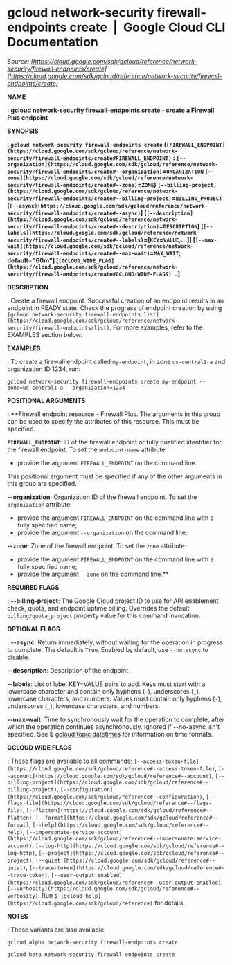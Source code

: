 # gcloud network-security firewall-endpoints create  |  Google Cloud CLI Documentation

*Source: [https://cloud.google.com/sdk/gcloud/reference/network-security/firewall-endpoints/create](https://cloud.google.com/sdk/gcloud/reference/network-security/firewall-endpoints/create)*

**NAME**

: **gcloud network-security firewall-endpoints create - create a Firewall Plus endpoint**

**SYNOPSIS**

: **`gcloud network-security firewall-endpoints create` (`[FIREWALL_ENDPOINT](https://cloud.google.com/sdk/gcloud/reference/network-security/firewall-endpoints/create#FIREWALL_ENDPOINT)` : `[--organization](https://cloud.google.com/sdk/gcloud/reference/network-security/firewall-endpoints/create#--organization)`=`ORGANIZATION` `[--zone](https://cloud.google.com/sdk/gcloud/reference/network-security/firewall-endpoints/create#--zone)`=`ZONE`) `[--billing-project](https://cloud.google.com/sdk/gcloud/reference/network-security/firewall-endpoints/create#--billing-project)`=`BILLING_PROJECT` [`[--async](https://cloud.google.com/sdk/gcloud/reference/network-security/firewall-endpoints/create#--async)`] [`[--description](https://cloud.google.com/sdk/gcloud/reference/network-security/firewall-endpoints/create#--description)`=`DESCRIPTION`] [`[--labels](https://cloud.google.com/sdk/gcloud/reference/network-security/firewall-endpoints/create#--labels)`=[`KEY`=`VALUE`,…]] [`[--max-wait](https://cloud.google.com/sdk/gcloud/reference/network-security/firewall-endpoints/create#--max-wait)`=`MAX_WAIT`; default="60m"] [`[GCLOUD_WIDE_FLAG](https://cloud.google.com/sdk/gcloud/reference/network-security/firewall-endpoints/create#GCLOUD-WIDE-FLAGS) …`]**

**DESCRIPTION**

: Create a firewall endpoint. Successful creation of an endpoint results in an
endpoint in READY state. Check the progress of endpoint creation by using
`[gcloud
network-security firewall-endpoints list](https://cloud.google.com/sdk/gcloud/reference/network-security/firewall-endpoints/list)`.
For more examples, refer to the EXAMPLES section below.

**EXAMPLES**

: To create a firewall endpoint called `my-endpoint`, in zone
`us-central1-a` and organization ID 1234, run:

```
gcloud network-security firewall-endpoints create my-endpoint --zone=us-central1-a --organization=1234
```

**POSITIONAL ARGUMENTS**

: **Firewall endpoint resource - Firewall Plus. The arguments in this group can be
used to specify the attributes of this resource.
This must be specified.

**`FIREWALL_ENDPOINT`**:
ID of the firewall endpoint or fully qualified identifier for the firewall
endpoint.
To set the `endpoint-name` attribute:

- provide the argument `FIREWALL_ENDPOINT` on the command line.

This positional argument must be specified if any of the other arguments in this
group are specified.

**--organization**:
Organization ID of the firewall endpoint.
To set the `organization` attribute:

- provide the argument `FIREWALL_ENDPOINT` on the command line with a
fully specified name;
- provide the argument `--organization` on the command line.

**--zone**:
Zone of the firewall endpoint.
To set the `zone` attribute:

- provide the argument `FIREWALL_ENDPOINT` on the command line with a
fully specified name;
- provide the argument `--zone` on the command line.**

**REQUIRED FLAGS**

: **--billing-project**:
The Google Cloud project ID to use for API enablement check, quota, and endpoint
uptime billing. Overrides the default `billing/quota_project`
property value for this command invocation.

**OPTIONAL FLAGS**

: **--async**:
Return immediately, without waiting for the operation in progress to complete.
The default is `True`. Enabled by default, use
`--no-async` to disable.

**--description**:
Description of the endpoint

**--labels**:
List of label KEY=VALUE pairs to add.
Keys must start with a lowercase character and contain only hyphens
(`-`), underscores (`_`), lowercase characters, and
numbers. Values must contain only hyphens (`-`), underscores
(`_`), lowercase characters, and numbers.

**--max-wait**:
Time to synchronously wait for the operation to complete, after which the
operation continues asynchronously. Ignored if --no-async isn't specified. See $
[gcloud topic datetimes](https://cloud.google.com/sdk/gcloud/reference/topic/datetimes) for
information on time formats.

**GCLOUD WIDE FLAGS**

: These flags are available to all commands: `[--access-token-file](https://cloud.google.com/sdk/gcloud/reference#--access-token-file)`,
`[--account](https://cloud.google.com/sdk/gcloud/reference#--account)`, `[--billing-project](https://cloud.google.com/sdk/gcloud/reference#--billing-project)`,
`[--configuration](https://cloud.google.com/sdk/gcloud/reference#--configuration)`,
`[--flags-file](https://cloud.google.com/sdk/gcloud/reference#--flags-file)`,
`[--flatten](https://cloud.google.com/sdk/gcloud/reference#--flatten)`, `[--format](https://cloud.google.com/sdk/gcloud/reference#--format)`, `[--help](https://cloud.google.com/sdk/gcloud/reference#--help)`, `[--impersonate-service-account](https://cloud.google.com/sdk/gcloud/reference#--impersonate-service-account)`,
`[--log-http](https://cloud.google.com/sdk/gcloud/reference#--log-http)`,
`[--project](https://cloud.google.com/sdk/gcloud/reference#--project)`, `[--quiet](https://cloud.google.com/sdk/gcloud/reference#--quiet)`, `[--trace-token](https://cloud.google.com/sdk/gcloud/reference#--trace-token)`, `[--user-output-enabled](https://cloud.google.com/sdk/gcloud/reference#--user-output-enabled)`,
`[--verbosity](https://cloud.google.com/sdk/gcloud/reference#--verbosity)`.
Run `$ [gcloud help](https://cloud.google.com/sdk/gcloud/reference)` for details.

**NOTES**

: These variants are also available:

```
gcloud alpha network-security firewall-endpoints create
```

```
gcloud beta network-security firewall-endpoints create
```
